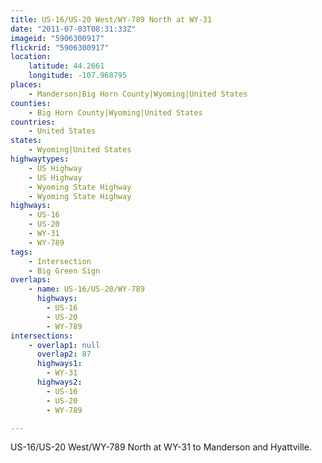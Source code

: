 ```yaml
---
title: US-16/US-20 West/WY-789 North at WY-31
date: "2011-07-03T08:31:33Z"
imageid: "5906300917"
flickrid: "5906300917"
location:
    latitude: 44.2661
    longitude: -107.968795
places:
    - Manderson|Big Horn County|Wyoming|United States
counties:
    - Big Horn County|Wyoming|United States
countries:
    - United States
states:
    - Wyoming|United States
highwaytypes:
    - US Highway
    - US Highway
    - Wyoming State Highway
    - Wyoming State Highway
highways:
    - US-16
    - US-20
    - WY-31
    - WY-789
tags:
    - Intersection
    - Big Green Sign
overlaps:
    - name: US-16/US-20/WY-789
      highways:
        - US-16
        - US-20
        - WY-789
intersections:
    - overlap1: null
      overlap2: 87
      highways1:
        - WY-31
      highways2:
        - US-16
        - US-20
        - WY-789

---
```

US-16/US-20 West/WY-789 North at WY-31 to Manderson and Hyattville.